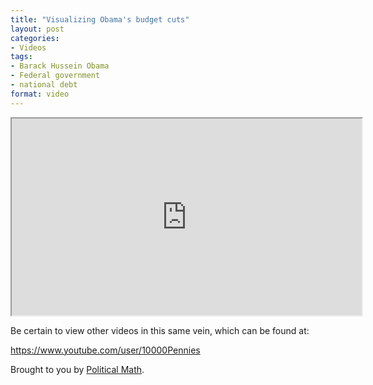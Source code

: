 ```yaml
---
title: "Visualizing Obama's budget cuts"
layout: post
categories:
- Videos
tags:
- Barack Hussein Obama
- Federal government
- national debt
format: video
---
```


<iframe width="560" height="315" src="https://www.youtube.com/embed/cWt8hTayupE?si=J8CXDALYpovxl3xg" title="Visualizing Obama's budget cuts" allow="accelerometer; autoplay; clipboard-write; encrypted-media; gyroscope; picture-in-picture; web-share" referrerpolicy="strict-origin-when-cross-origin" allowfullscreen></iframe>

Be certain to view other videos in this same vein, which can be found at:

<https://www.youtube.com/user/10000Pennies>

Brought to you by [Political Math](https://politicalmath.wordpress.com/).
